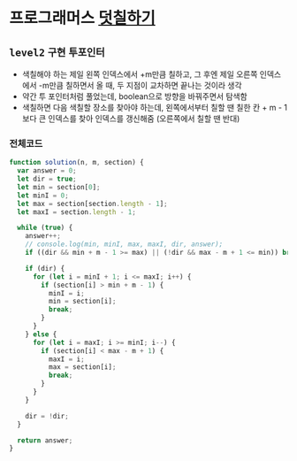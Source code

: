 # 프로그래머스 [덧칠하기](https://school.programmers.co.kr/learn/courses/30/lessons/161989?language=javascript#)
`level2` `구현` `투포인터`
---
- 색칠해야 하는 제일 왼쪽 인덱스에서 +m만큼 칠하고, 그 후엔 제일 오른쪽 인덱스에서 -m만큼 칠하면서 올 때, 두 지점이 교차하면 끝나는 것이라 생각
- 약간 투 포인터처럼 풀었는데, boolean으로 방향을 바꿔주면서 탐색함
- 색칠하면 다음 색칠할 장소를 찾아야 하는데, 왼쪽에서부터 칠할 땐 칠한 칸 + m - 1보다 큰 인덱스를 찾아 인덱스를 갱신해줌 (오른쪽에서 칠할 땐 반대)

### 전체코드
```jsx
function solution(n, m, section) {
  var answer = 0;
  let dir = true;
  let min = section[0];
  let minI = 0;
  let max = section[section.length - 1];
  let maxI = section.length - 1;

  while (true) {
    answer++;
    // console.log(min, minI, max, maxI, dir, answer);
    if ((dir && min + m - 1 >= max) || (!dir && max - m + 1 <= min)) break;

    if (dir) {
      for (let i = minI + 1; i <= maxI; i++) {
        if (section[i] > min + m - 1) {
          minI = i;
          min = section[i];
          break;
        }
      }
    } else {
      for (let i = maxI; i >= minI; i--) {
        if (section[i] < max - m + 1) {
          maxI = i;
          max = section[i];
          break;
        }
      }
    }

    dir = !dir;
  }

  return answer;
}
```

